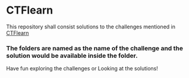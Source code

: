 # CTFlearn
This repository shall consist solutions to the challenges mentioned in [CTFlearn](ctflearn.com)

### The folders are named as the name of the challenge and the solution would be available inside the folder.

Have fun exploring the challenges or Looking at the solutions!
